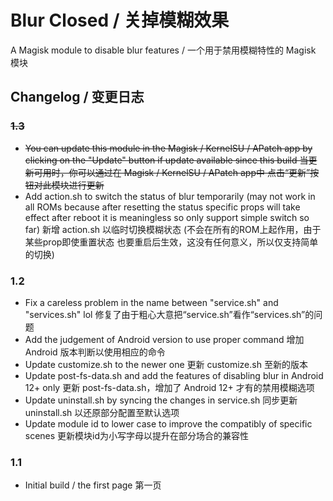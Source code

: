 # Blur Closed / 关掉模糊效果
A Magisk module to disable blur features / 一个用于禁用模糊特性的 Magisk 模块

## Changelog / 变更日志
### ~~1.3~~
- <del>You can update this module
  in the Magisk / KernelSU / APatch app
  by clicking on the "Update" button if update available
  since this build
  当更新可用时，你可以通过在 Magisk / KernelSU / APatch app中
  点击“更新”按钮对此模块进行更新
- Add action.sh to switch the status of blur temporarily
  (may not work in all ROMs because after resetting the status
  specific props will take effect after reboot
  it is meaningless so only support simple switch so far)
  新增 action.sh 以临时切换模糊状态
  (不会在所有的ROM上起作用，由于某些prop即使重置状态
  也要重启后生效，这没有任何意义，所以仅支持简单的切换)</del>

### 1.2
- Fix a careless problem in the name between "service.sh" and "services.sh" lol
  修复了由于粗心大意把“service.sh”看作“services.sh”的问题
- Add the judgement of Android version to use proper command
  增加 Android 版本判断以使用相应的命令
- Update customize.sh to the newer one
  更新 customize.sh 至新的版本
- Update post-fs-data.sh and add the features of disabling blur in Android 12+ only
  更新 post-fs-data.sh，增加了 Android 12+ 才有的禁用模糊选项
- Update uninstall.sh by syncing the changes in service.sh
  同步更新 uninstall.sh 以还原部分配置至默认选项
- Update module id to lower case to improve the compatibly of specific scenes
  更新模块id为小写字母以提升在部分场合的兼容性

### 1.1
- Initial build / the first page
  第一页
